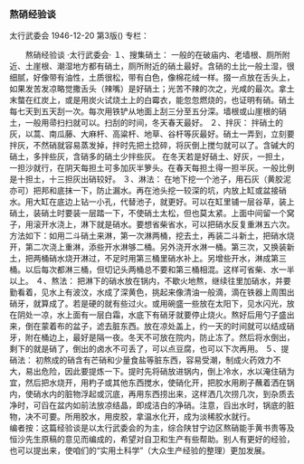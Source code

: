 ### 熬硝经验谈
太行武委会
1946-12-20
第3版()
专栏：

　　熬硝经验谈
   ·太行武委会·
            １、搜集硝土：
    一般的在破庙内、老墙根、厕所附近、土崖根、潮湿地方都有硝土，厕所附近的硝土最好。含硝的土比一般土湿，很细腻，好像带有油性，土质很松，带有白色，像棉花绒一样。掇一点放在舌头上，如果发苦发凉略觉撒舌头（辣嘴）是好硝土；光苦不辣的次之，光咸的最次。拿土末螫在红炭上，或是用炭火试烧土上的白霉衣，能忽忽燃烧的，也证明有硝。硝土每七天到五天刮一次。每次用铁铲从地面上刮三分至五分深。墙根或山崖根的硝土，一般用帚扫扫就可以。扫刮的时间，冬天春天最好。
            ２、拌灰：
    拌硝土的灰，以蒿、南瓜藤、大麻杆、高粱杆、地草、谷杆等灰最好。硝土一弄到，立刻要拌灰，不然硝就容易蒸发掉，拌时先把土捻碎，将灰倒上搅匀就可以了。含碱大的硝土，多拌些灰，含硝多的硝土少拌些灰。
    在冬天若是好硝土、好灰，一担土，一担沙就行，在阴天每担土可多加灰半箩头。在春天每担土得一担半灰。一般比例是十担土，十三担灰出硝较好。
            ３、淋法：
    在地下挖一个池子，用石灰（黄胶泥亦可）把邦和底抹一下，防止漏水。再在池头挖一较深的坑，内放上缸或盆接硝水。用大缸在底边上钻一小孔，代替池子，就更好。可以在缸里铺一层谷草，装上硝土，装硝土时要装一层踏一下，不使硝土太松，但也莫太紧。上面中间留一个窝子，用滚开水浇上，淋下就是硝水。要想省柴省水，可以把硝水反复重淋五六次。方法如下：如用二斗硝土来淋，第一次淋两桶，挖去土，再装二斗新土，把硝水烧开，第二次浇上重淋，添些开水淋够二桶。另外浇开水淋一桶。第三次，又换装新土，把两桶硝水烧开淋过，不足时用第三桶里硝水补上。另增些开水，淋成第三桶。以后每次都淋三桶，但切记头两桶总不要和第三桶相混。这样可省柴、水一半以上。
            ４、熬法：
    把淋下的硝水放在锅内，不歇火地熬，继续往里加硝水，并要勤看着，见水上有波汶，水成了深黄色，挑起来像清油一般滴，滴在铁器上周围出硝牙，就算成了。若是硬的就有些过火。或用碗盛一些放在太阳下，见水闪光，放在阴处一凉，水上面有一层白霜，水底下有硝牙就要停止烧火。熬好后用勺子盛出来，倒在蒙着布的盆子，滤去脏东西。放在凉处盖上，约一天的时间就可以结成硝牙，附在桶边上，最好是隔一夜。冬天不可放在院内，防止冻了。然后将水倒出，剩下的就是硝了，倒出的卤水不可丢了，可以点豆腐，也可以下次再用。
            ５、提硝法：
    初熬成的硝含有芒硝和少量食盐等脏东西，容易受潮，制成火药效力不大，易出危险，因此要提炼一下。提时先将硝放进锅内，倒上冷水，水以淹住硝为宜，然后把水烧开，用杓子或其他东西搅水，使硝化开，把胶水用刷子蘸着洒在锅内，使硝水内的脏物浮起或沉底，再用东西捞出来，这样洒几次捞几次，到杂质去净时，可舀在盆内如前法放凉结晶，即成洁白的净硝。注意，舀出水时，锅底的脏物，决不可要。所用胶水，用皮胶，拿温水化开，成为淡稀胶水就行。                                                
    编者按：这篇经验谈是以太行武委会的为主，综合陕甘宁边区熬硝能手黄书贵等及恒沙先生原稿的意见而编成的，希望对自卫和生产有些帮助。别人有更好的经验，也可以提出来，使咱们的“实用土科学”（大众生产经验的整理）更加发展。
